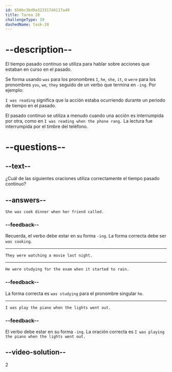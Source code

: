 ```yaml
---
id: 656bc3bd0a323317d4117a49
title: Tarea 20
challengeType: 19
dashedName: task-20
---
```


# --description--

El tiempo pasado continuo se utiliza para hablar sobre acciones que estaban en curso en el pasado.

Se forma usando `was` para los pronombres `I`, `he`, `she`, `it`, o `were` para los pronombres `you`, `we`, `they` seguido de un verbo que termina en `-ing`. Por ejemplo:

`I was reading` significa que la acción estaba ocurriendo durante un periodo de tiempo en el pasado.

El pasado continuo se utiliza a menudo cuando una acción es interrumpida por otra, como en `I was reading when the phone rang.` La lectura fue interrumpida por el timbre del teléfono.

# --questions--

## --text--

¿Cuál de las siguientes oraciones utiliza correctamente el tiempo pasado continuo?

## --answers--

`She was cook dinner when her friend called.`

### --feedback--

Recuerda, el verbo debe estar en su forma `-ing`. La forma correcta debe ser `was cooking`.

---

`They were watching a movie last night.`

---

`He were studying for the exam when it started to rain.`

### --feedback--

La forma correcta es `was studying` para el pronombre singular `he`.

---

`I was play the piano when the lights went out.`

### --feedback--

El verbo debe estar en su forma `-ing`. La oración correcta es `I was playing the piano when the lights went out.`

## --video-solution--

2
